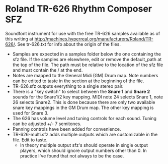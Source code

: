 # Roland TR-626 Rhythm Composer SFZ
Soundfont instrument for use with the free TR-626 samples available as of this writing at http://machines.hyperreal.org/manufacturers/Roland/TR-626/. See tr-626.txt for info about the origin of the files.

* Samples are expected in a samples folder below the one containing the sfz file. If the samples are elsewhere, edit or remove the default_path at the top of the file. The path must be relative to the location of the sfz file and must contain the / at the end.
* Notes are mapped to the General Midi (GM) Drum map. Note numbers can be edited to taste in the section at the beginning of the file. 
* TR-626.sfz outputs everything to a single stereo pair.
* There is a "key switch" to select between the **Snare 1** and **Snare 2** sounds for the Snare1/2 key mapping. MIDI note 24 selects Snare 1, note 26 selects Snare2. This is done because there are only two available snare key mappings in the GM Drum map. The other key mapping is used for Snare 3.
* The 626 has volume level and tuning controls for each sound. Tuning can be adjusted +/- 7 semitones.
* Panning controls have been added for convenience.
* TR-626-multi.sfz adds multiple outputs which are customizable in the file. Edit to taste.
  * In theory multiple output sfz's should operate in single output players, which should ignore output numbers other than 0. In practice I've found that not always to be the case.
  

